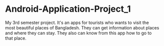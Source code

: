 # Android-Application-Project_1
My 3rd semester project. It's an apps for tourists who wants to visit the most beautiful places of Bangladesh. They can get information about places and where they can stay. They also can know from this app how to go to that place.
